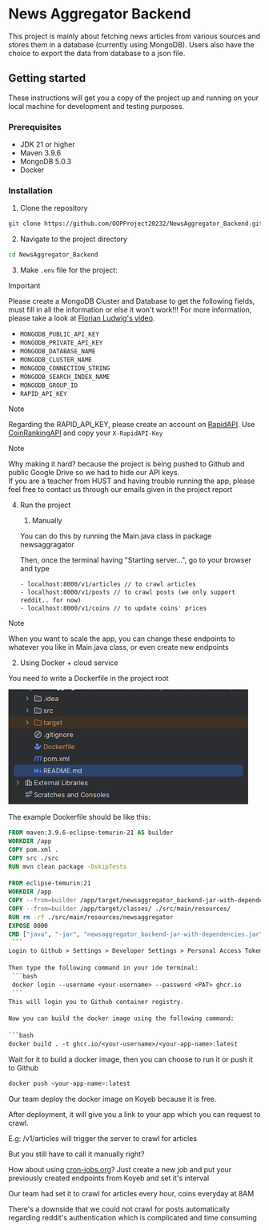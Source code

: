 # News Aggregator Backend
This project is mainly about fetching news articles from various sources and stores them in a database (currently using MongoDB). Users also have the choice to export the data from database to a json file.

## Getting started

These instructions will get you a copy of the project up and running on your local machine for development and testing purposes.

### Prerequisites
- JDK 21 or higher
- Maven 3.9.6
- MongoDB 5.0.3
- Docker

### Installation
1. Clone the repository

```bash
git clone https://github.com/OOPProject20232/NewsAggregator_Backend.git
```

2. Navigate to the project directory

```bash
cd NewsAggregator_Backend
```

3. Make `.env` file for the project:
>[!IMPORTANT]
> Please create a MongoDB Cluster and Database to get the following fields, must fill in all the information or else it won't work!!!
> For more information, please take a look at <a href="https://youtu.be/Z05rVI5mhzE?si=azRuVJsPT0V4MgyY&t=334">Florian Ludwig's video</a>.
- `MONGODB_PUBLIC_API_KEY`
- `MONGODB_PRIVATE_API_KEY`
- `MONGODB_DATABASE_NAME`
- `MONGODB_CLUSTER_NAME`
- `MONGODB_CONNECTION_STRING`
- `MONGODB_SEARCH_INDEX_NAME`
- `MONGODB_GROUP_ID`
- `RAPID_API_KEY`

>[!NOTE]
> Regarding the RAPID_API_KEY, please create an account on <a href="https://rapidapi.com/hub">RapidAPI</a>.
> Use <a href="https://rapidapi.com/Coinranking/api/coinranking1/">CoinRankingAPI</a> and copy your `X-RapidAPI-Key`

> [!NOTE]
> Why making it hard? because the project is being pushed to Github and public Google Drive so we had to hide our API keys.
> <br> If you are a teacher from HUST and having trouble running the app, please feel free to contact us through our emails given in the project report 
4. Run the project
   1. Manually
  
   You can do this by running the Main.java class in package newsaggragator

   Then, once the terminal having "Starting server...", go to your browser and type

   ```text
   - localhost:8000/v1/articles // to crawl articles
   - localhost:8000/v1/posts // to crawl posts (we only support reddit.. for now)
   - localhost:8000/v1/coins // to update coins' prices 
   ```
>[!NOTE]
> When you want to scale the app, you can change these endpoints to whatever you like in Main.java class, or even create new endpoints
   
   2. Using Docker + cloud service
  
   You need to write a Dockerfile in the project root

   ![Docker_root.png](docs/assets/Docker_root.png)

   The example Dockerfile should be like this:
  
   ```Dockerfile
   FROM maven:3.9.6-eclipse-temurin-21 AS builder
   WORKDIR /app
   COPY pom.xml .
   COPY src ./src
   RUN mvn clean package -DskipTests

   FROM eclipse-temurin:21
   WORKDIR /app
   COPY --from=builder /app/target/newsaggregator_backend-jar-with-dependencies.jar .
   COPY --from=builder /app/target/classes/ ./src/main/resources/
   RUN rm -rf ./src/main/resources/newsaggregator
   EXPOSE 8000
   CMD ["java", "-jar", "newsaggregator_backend-jar-with-dependencies.jar"]
    ```
   Login to Github > Settings > Developer Settings > Personal Access Token (PAT) > Create a new one with create and delete packages privilege > Save your PAT so you can use it later

   Then type the following command in your ide terminal:
    ```bash
    docker login --username <your-username> --password <PAT> ghcr.io
    ```
   This will login you to Github container registry.

   Now you can build the docker image using the following command:

   ```bash
   docker build . -t ghcr.io/<your-username>/<your-app-name>:latest
   ```
   Wait for it to build a docker image, then you can choose to run it or push it to Github

   ```bash
   docker push <your-app-name>:latest
   ```
   Our team deploy the docker image on Koyeb because it is free.

   After deployment, it will give you a link to your app which you can request to crawl.

   E.g: <domain>/v1/articles will trigger the server to crawl for articles

   But you still have to call it manually right?

   How about using <a href="https://cron-job.org/en/">cron-jobs.org</a>? Just create a new job and put your previously created endpoints from Koyeb and set it's interval

   Our team had set it to crawl for articles every hour, coins everyday at 8AM

   There's a downside that we could not crawl for posts automatically regarding reddit's authentication which is complicated and time consuming
